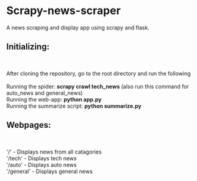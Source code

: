# <h1>Scrapy-news-scraper</h1>
A news scraping and display app using scrapy and flask.

## <h2>Initializing:</h2><br>
After cloning the repository, go to the root directory and run the following<br><br>
Running the spider:  <b>scrapy crawl tech_news</b> (also run this command for auto_news and general_news)<br>
Running the web-app: <b>python app.py</b><br>
Running the summarize script: <b>python summarize.py</b>

## <h2>Webpages:</h2><br>
'/' - Displays news from all catagories<br>
'/tech' - Displays tech news<br>
'/auto' - Displays auto news<br>
'/general' - Displays general news
